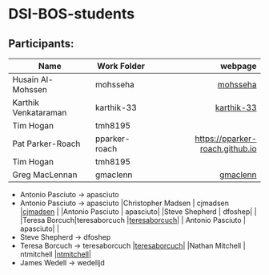 # DSI-BOS-students


## Participants:
|Name                 | Work Folder | webpage                                  |
|---------------------|-------------|--------------------------------------:   |
|Husain Al-Mohssen    | mohsseha    |[mohsseha](https://mohsseha.github.io)    |
|Karthik Venkataraman | karthik-33  |[karthik-33](https://karthik-33.github.io)|
| Tim Hogan           | tmh8195     | |
| Pat Parker-Roach    | pparker-roach | https://pparker-roach.github.io
| Tim Hogan           | tmh8195     |
|Greg MacLennan       | gmaclenn    |[gmaclenn](https://gmaclenn.github.io)
- Antonio Pasciuto -> apasciuto
- Antonio Pasciuto -> apasciuto
|Christopher Madsen   | cjmadsen    |[cjmadsen](https://cjmadsen.github.io)    |
|Antonio Pasciuto | apasciuto|
|Steve Shepherd | dfoshep| |
|Teresa Borcuch|teresaborcuch |[teresaborcuch](https://teresaborcuch.github.io)|
| Antonio Pasciuto | apasciuto| |
- Steve Shepherd -> dfoshep
- Teresa Borcuch -> teresaborcuch |[teresaborcuch](https://teresaborcuch.github.io)|
|Nathan Mitchell   | ntmitchell  |[ntmitchell](https://ntmitchell.github.io)|
- James Wedell -> wedelljd
